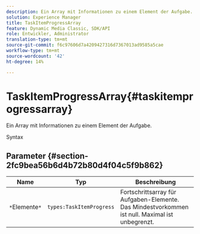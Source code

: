 ```yaml
---
description: Ein Array mit Informationen zu einem Element der Aufgabe.
solution: Experience Manager
title: TaskItemProgressArray
feature: Dynamic Media Classic, SDK/API
role: Entwickler, Administrator
translation-type: tm+mt
source-git-commit: f6c97606d7a4209427316d7367013ad9585a5cae
workflow-type: tm+mt
source-wordcount: '42'
ht-degree: 14%

---
```



# TaskItemProgressArray{#taskitemprogressarray}

Ein Array mit Informationen zu einem Element der Aufgabe.

Syntax

## Parameter {#section-2fc9bea56b6d4b72b80d4f04c5f9b862}

| Name | Typ | Beschreibung |
|---|---|---|
| `*`Elemente`*` | `types:TaskItemProgress` | Fortschrittsarray für Aufgaben-Elemente. Das Mindestvorkommen ist null. Maximal ist unbegrenzt. |

